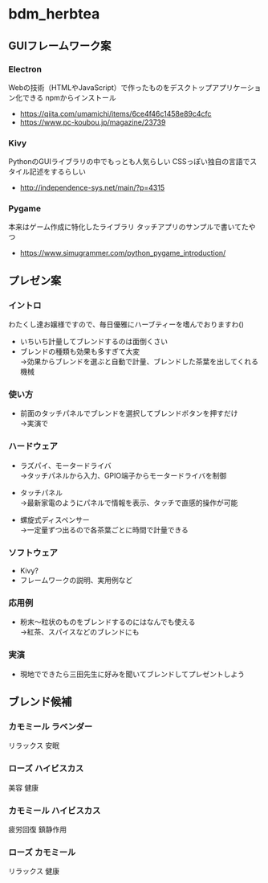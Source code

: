 # bdm_herbtea

## GUIフレームワーク案

### Electron
Webの技術（HTMLやJavaScript）で作ったものをデスクトップアプリケーション化できる
npmからインストール
- https://qiita.com/umamichi/items/6ce4f46c1458e89c4cfc
- https://www.pc-koubou.jp/magazine/23739

### Kivy
PythonのGUIライブラリの中でもっとも人気らしい
CSSっぽい独自の言語でスタイル記述をするらしい
- http://independence-sys.net/main/?p=4315

### Pygame
本来はゲーム作成に特化したライブラリ
タッチアプリのサンプルで書いてたやつ
- https://www.simugrammer.com/python_pygame_introduction/

## プレゼン案

### イントロ
わたくし達お嬢様ですので、毎日優雅にハーブティーを嗜んでおりますわ()
- いちいち計量してブレンドするのは面倒くさい
- ブレンドの種類も効果も多すぎて大変  
→効果からブレンドを選ぶと自動で計量、ブレンドした茶葉を出してくれる機械

### 使い方
- 前面のタッチパネルでブレンドを選択してブレンドボタンを押すだけ  
→実演で

### ハードウェア
- ラズパイ、モータードライバ  
→タッチパネルから入力、GPIO端子からモータードライバを制御

- タッチパネル  
→最新家電のようにパネルで情報を表示、タッチで直感的操作が可能

- 螺旋式ディスペンサー  
→一定量ずつ出るので各茶葉ごとに時間で計量できる

### ソフトウェア
- Kivy?
- フレームワークの説明、実用例など

### 応用例
- 粉末〜粒状のものをブレンドするのにはなんでも使える  
→紅茶、スパイスなどのブレンドにも

### 実演
- 現地でできたら三田先生に好みを聞いてブレンドしてプレゼントしよう

## ブレンド候補

### カモミール ラベンダー
リラックス 安眠

### ローズ ハイビスカス
美容 健康

### カモミール ハイビスカス
疲労回復 鎮静作用

### ローズ カモミール
リラックス 健康